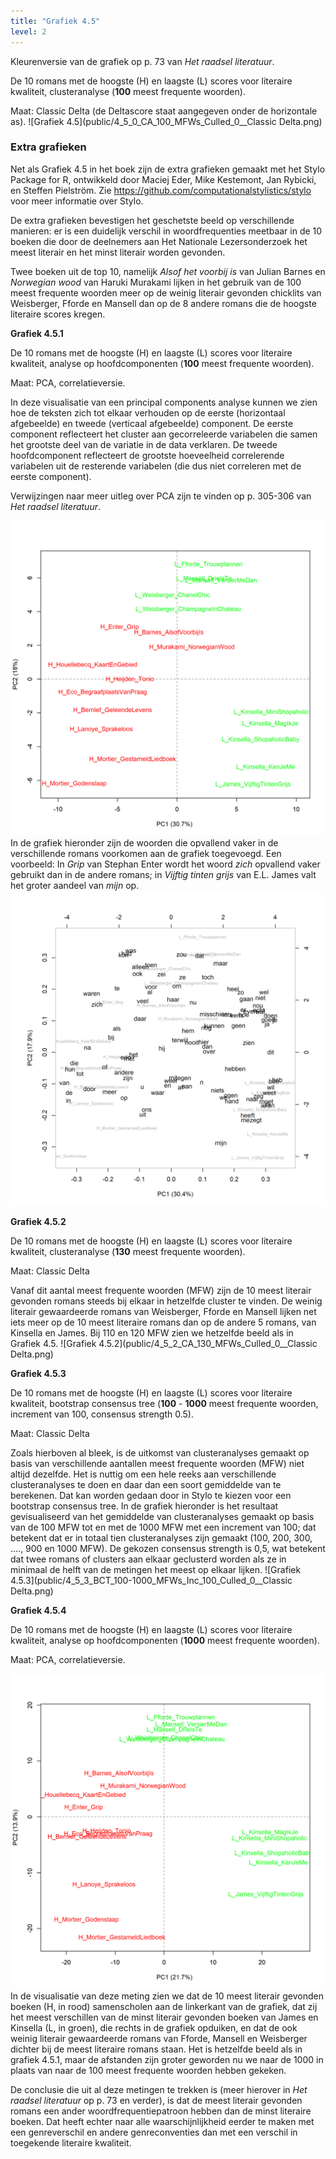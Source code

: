 ```yaml
---
title: "Grafiek 4.5"
level: 2
---
```


Kleurenversie van de grafiek op p. 73 van *Het raadsel literatuur*.


De 10 romans met de hoogste (H) en laagste (L) scores voor literaire kwaliteit, clusteranalyse (**100** meest frequente woorden).

Maat: Classic Delta (de Deltascore staat aangegeven onder de horizontale as).
![Grafiek 4.5](public/4_5_0_CA_100_MFWs_Culled_0__Classic Delta.png)


### **Extra grafieken**
Net als Grafiek 4.5 in het boek zijn de extra grafieken gemaakt met het Stylo Package for R, ontwikkeld door Maciej Eder, Mike Kestemont, Jan Rybicki, en Steffen Pielström. Zie <https://github.com/computationalstylistics/stylo> voor meer informatie over Stylo.

De extra grafieken bevestigen het geschetste beeld op verschillende manieren: er is een duidelijk verschil in woordfrequenties meetbaar in de 10 boeken die door de deelnemers aan Het Nationale Lezersonderzoek het meest literair en het minst literair worden gevonden.

Twee boeken uit de top 10, namelijk *Alsof het voorbij is* van Julian Barnes en *Norwegian wood* van Haruki Murakami lijken in het gebruik van de 100 meest frequente woorden meer op de weinig literair gevonden chicklits van Weisberger, Fforde en Mansell dan op de 8 andere romans die de hoogste literaire scores kregen.

**Grafiek 4.5.1**

De 10 romans met de hoogste (H) en laagste (L) scores voor literaire kwaliteit, analyse op hoofdcomponenten (**100** meest frequente woorden).

Maat: PCA, correlatieversie.

In deze visualisatie van een principal components analyse kunnen we zien hoe de teksten zich tot elkaar verhouden op de eerste (horizontaal afgebeelde) en tweede (verticaal afgebeelde) component. De eerste component reflecteert het cluster aan gecorreleerde variabelen die samen het grootste deel van de variatie in de data verklaren. De tweede hoofdcomponent reflecteert de grootste hoeveelheid correlerende variabelen uit de resterende variabelen (die dus niet correleren met de eerste component).

Verwijzingen naar meer uitleg over PCA zijn te vinden op p. 305-306 van *Het raadsel literatuur*.


![Grafiek 4.5.1](public/4_5_1_PCA_100_MFWs_Culled_0__PCA__corr.png)
In de grafiek hieronder zijn de woorden die opvallend vaker in de verschillende romans voorkomen aan de grafiek toegevoegd. Een voorbeeld: In *Grip* van Stephan Enter wordt het woord *zich* opvallend vaker gebruikt dan in de andere romans; in *Vijftig tinten grijs* van E.L. James valt het groter aandeel van *mijn* op.
![Grafiek 4.5.1.1](public/4_5_1_1_Loadings_PCA_100_MFWs_Culled_0__PCA__corr.png)

**Grafiek 4.5.2**

De 10 romans met de hoogste (H) en laagste (L) scores voor literaire kwaliteit, clusteranalyse (**130** meest frequente woorden).

Maat: Classic Delta

Vanaf dit aantal meest frequente woorden (MFW) zijn de 10 meest literair gevonden romans steeds bij elkaar in hetzelfde cluster te vinden. De weinig literair gewaardeerde romans van Weisberger, Fforde en Mansell lijken net iets meer op de 10 meest literaire romans dan op de andere 5 romans, van Kinsella en James. Bij 110 en 120 MFW zien we hetzelfde beeld als in Grafiek 4.5.
![Grafiek 4.5.2](public/4_5_2_CA_130_MFWs_Culled_0__Classic Delta.png)

**Grafiek 4.5.3**

De 10 romans met de hoogste (H) en laagste (L) scores voor literaire kwaliteit, bootstrap consensus tree (**100** - **1000** meest frequente woorden, increment van 100, consensus strength 0.5).

Maat: Classic Delta

Zoals hierboven al bleek, is de uitkomst van clusteranalyses gemaakt op basis van verschillende aantallen meest frequente woorden (MFW) niet altijd dezelfde. Het is nuttig om een hele reeks aan verschillende clusteranalyses te doen en daar dan een soort gemiddelde van te berekenen. Dat kan worden gedaan door in Stylo te kiezen voor een bootstrap consensus tree. In de grafiek hieronder is het resultaat gevisualiseerd van het gemiddelde van clusteranalyses gemaakt op basis van de 100 MFW tot en met de 1000 MFW met een increment van 100; dat betekent dat er in totaal tien clusteranalyses zijn gemaakt (100, 200, 300, ...., 900 en 1000 MFW). De gekozen consensus strength is 0,5, wat betekent dat twee romans of clusters aan elkaar geclusterd worden als ze in minimaal de helft van de metingen het meest op elkaar lijken.
![Grafiek 4.5.3](public/4_5_3_BCT_100-1000_MFWs_Inc_100_Culled_0__Classic Delta.png)

**Grafiek 4.5.4**

De 10 romans met de hoogste (H) en laagste (L) scores voor literaire kwaliteit, analyse op hoofdcomponenten (**1000** meest frequente woorden).

Maat: PCA, correlatieversie.

![Grafiek 4.5.4](public/4_5_4_PCA_1000_MFWs_Culled_0__PCA__corr.png)
In de visualisatie van deze meting zien we dat de 10 meest literair gevonden boeken (H, in rood) samenscholen aan de linkerkant van de grafiek, dat zij het meest verschillen van de minst literair gevonden boeken van James en Kinsella (L, in groen), die rechts in de grafiek opduiken, en dat de ook weinig literair gewaardeerde romans van Fforde, Mansell en Weisberger dichter bij de meest literaire romans staan. Het is hetzelfde beeld als in grafiek 4.5.1, maar de afstanden zijn groter geworden nu we naar de 1000 in plaats van naar de 100 meest frequente woorden hebben gekeken.

De conclusie die uit al deze metingen te trekken is (meer hierover in *Het raadsel literatuur* op p. 73 en verder), is dat de meest literair gevonden romans een ander woordfrequentiepatroon hebben dan de minst literaire boeken. Dat heeft echter naar alle waarschijnlijkheid eerder te maken met een genreverschil en andere genreconventies dan met een verschil in toegekende literaire kwaliteit.
